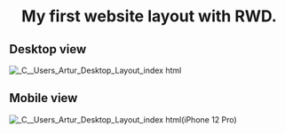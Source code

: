 <h1 align='center'>My first website layout with RWD.</h1>

## Desktop view
![_C__Users_Artur_Desktop_Layout_index html](https://user-images.githubusercontent.com/52010727/221892580-c8f6d670-d581-43e2-8ed5-2ca920f68f83.png)


## Mobile view
![_C__Users_Artur_Desktop_Layout_index html(iPhone 12 Pro)](https://user-images.githubusercontent.com/52010727/221892603-85d40225-ecca-4cba-bf4c-ae54a0881aa3.png)


